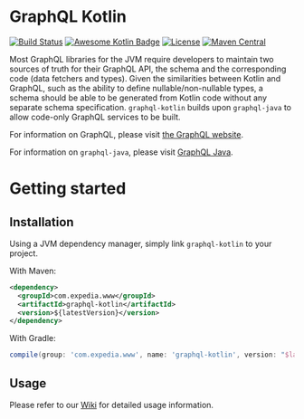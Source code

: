 # GraphQL Kotlin

[![Build Status](https://travis-ci.org/ExpediaDotCom/graphql-kotlin.svg?branch=master)](https://travis-ci.org/ExpediaDotCom/graphql-kotlin) [![Awesome Kotlin Badge](https://kotlin.link/awesome-kotlin.svg)](https://github.com/KotlinBy/awesome-kotlin) [![License](https://img.shields.io/badge/License-Apache%202.0-blue.svg)](https://opensource.org/licenses/Apache-2.0) [![Maven Central](https://maven-badges.herokuapp.com/maven-central/com.expedia.www/graphql-kotlin/badge.png)](https://maven-badges.herokuapp.com/maven-central/com.expedia.www/graphql-kotlin)

Most GraphQL libraries for the JVM require developers to maintain two sources of truth for their GraphQL API, the schema and the corresponding code (data fetchers and types). Given the similarities between Kotlin and GraphQL, such as the ability to define nullable/non-nullable types, a schema should be able to be generated from Kotlin code without any separate schema specification. `graphql-kotlin` builds upon `graphql-java` to allow code-only GraphQL services to be built.

For information on GraphQL, please visit [the GraphQL website](https://graphql.org/).

For information on `graphql-java`, please visit [GraphQL Java](https://www.graphql-java.com/documentation/latest/).

# Getting started

## Installation

Using a JVM dependency manager, simply link `graphql-kotlin` to your project.

With Maven:

```xml
<dependency>
  <groupId>com.expedia.www</groupId>
  <artifactId>graphql-kotlin</artifactId>
  <version>${latestVersion}</version>
</dependency>
```

With Gradle:

```groovy
compile(group: 'com.expedia.www', name: 'graphql-kotlin', version: "$latestVersion")
```

## Usage

Please refer to our [Wiki](https://github.com/ExpediaDotCom/graphql-kotlin/wiki) for detailed usage information.
